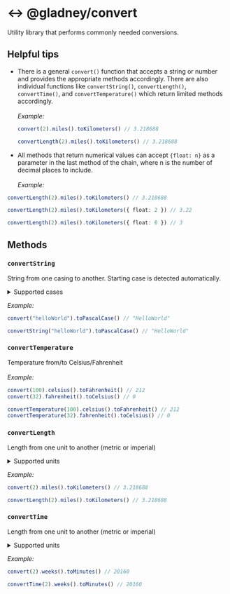 # :left_right_arrow: @gladney/convert

Utility library that performs commonly needed conversions.

## Helpful tips

- There is a general `convert()` function that accepts a string or number and provides the appropriate methods accordingly. There are also individual functions like `convertString()`, `convertLength()`, `convertTime()`, and `convertTemperature()` which return limited methods accordingly.<br><br>
  _Example:_

  ```typescript
  convert(2).miles().toKilometers() // 3.218688

  convertLength(2).miles().toKilometers() // 3.218688
  ```

- All methods that return numerical values can accept `{float: n}` as a parameter in the last method of the chain, where n is the number of decimal places to include.<br><br>
  _Example:_

```typescript
convertLength(2).miles().toKilometers() // 3.218688

convertLength(2).miles().toKilometers({ float: 2 }) // 3.22

convertLength(2).miles().toKilometers({ float: 0 }) // 3
```

## Methods

### `convertString`

String from one casing to another. Starting case is detected automatically.

<details>
<summary>Supported cases</summary>
<ul>
<li>camelCase</li>
<li>CONST_CASE</li>
<li>kabob-case</li>
<li>PascalCase</li>
<li>snake_case</li>
<li>string case</li>
</ul>
</details>

_Example:_

```typescript
convert("helloWorld").toPascalCase() // "HelloWorld"

convertString("helloWorld").toPascalCase() // "HelloWorld"
```

### `convertTemperature`

Temperature from/to Celsius/Fahrenheit<br><br>
_Example:_

```typescript
convert(100).celsius().toFahrenheit() // 212
convert(32).fahrenheit().toCelsius() // 0

convertTemperature(100).celsius().toFahrenheit() // 212
convertTemperature(32).fahrenheit().toCelsius() // 0
```

### `convertLength`

Length from one unit to another (metric or imperial)

<details>
<summary>Supported units</summary>
<ul>
<br><li><b>Metric</b></li>
<ul><li>millimeters</li>
<li>centimeters</li>
<li>meters</li>
<li>kilometers</li>
</ul>
<br><li><b>Imperial</b></li>
<ul>
<li>inches</li>
<li>feet</li>
<li>yards</li>
<li>miles</li>
</ul>
</ul>
</details>

_Example:_

```typescript
convert(2).miles().toKilometers() // 3.218688

convertLength(2).miles().toKilometers() // 3.218688
```

### `convertTime`

Length from one unit to another (metric or imperial)

<details>
<summary>Supported units</summary>
<ul>
<li>seconds</li>
<li>minutes</li>
<li>hours</li>
<li>days</li>
<li>weeks</li>
<li>years</li>
</ul>
</details>

_Example:_

```typescript
convert(2).weeks().toMinutes() // 20160

convertTime(2).weeks().toMinutes() // 20160
```
